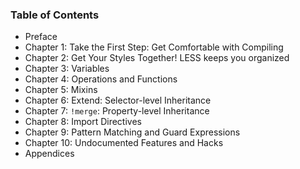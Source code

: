 ### Table of Contents

* Preface
* Chapter 1: Take the First Step: Get Comfortable with Compiling
* Chapter 2: Get Your Styles Together! LESS keeps you organized
* Chapter 3: Variables
* Chapter 4: Operations and Functions
* Chapter 5: Mixins
* Chapter 6: Extend: Selector-level Inheritance
* Chapter 7: `!merge`: Property-level Inheritance
* Chapter 8: Import Directives
* Chapter 9: Pattern Matching and Guard Expressions
* Chapter 10: Undocumented Features and Hacks
* Appendices
